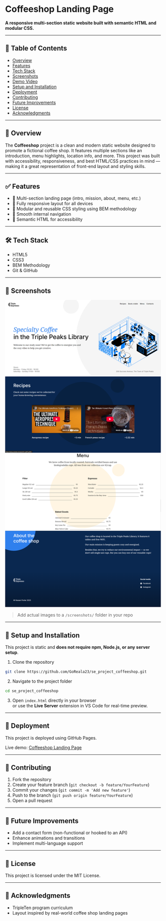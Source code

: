# Coffeeshop Landing Page

**A responsive multi-section static website built with semantic HTML and modular CSS.**

---

## 📑 Table of Contents

- [Overview](#overview)
- [Features](#features)
- [Tech Stack](#tech-stack)
- [Screenshots](#screenshots)
- [Demo Video](#demo-video)
- [Setup and Installation](#setup-and-installation)
- [Deployment](#deployment)
- [Contributing](#contributing)
- [Future Improvements](#future-improvements)
- [License](#license)
- [Acknowledgments](#acknowledgments)

---

## 📌 Overview

The **Coffeeshop** project is a clean and modern static website designed to promote a fictional coffee shop. It features multiple sections like an introduction, menu highlights, location info, and more. This project was built with accessibility, responsiveness, and best HTML/CSS practices in mind — making it a great representation of front-end layout and styling skills.

---

## ✅ Features

- 🍵 Multi-section landing page (intro, mission, about, menu, etc.)
- 📱 Fully responsive layout for all devices
- 🎨 Modular and reusable CSS styling using BEM methodology
- 🧭 Smooth internal navigation
- 🧼 Semantic HTML for accessibility

---

## 🛠 Tech Stack

- HTML5
- CSS3
- BEM Methodology
- Git & GitHub

---

## 📸 Screenshots

![Intro Section](./screenshots/main.png)  
![Recipes](./screenshots/recipes.png)
![Menu Section](./screenshots/menu.png)
![About](./screenshots/about.png)

> Add actual images to a `/screenshots/` folder in your repo

---

## 🧩 Setup and Installation

This project is static and **does not require npm, Node.js, or any server setup**.

1. Clone the repository

```bash
git clone https://github.com/GoReala23/se_project_coffeeshop.git
```

2. Navigate to the project folder

```bash
cd se_project_coffeeshop
```

3. Open `index.html` directly in your browser  
   or use the **Live Server** extension in VS Code for real-time preview.

---

## 🚀 Deployment

This project is deployed using GitHub Pages.

Live demo: [Coffeeshop Landing Page](https://goreala23.github.io/se_project_coffeeshop/)

---

## 🤝 Contributing

1. Fork the repository
2. Create your feature branch (`git checkout -b feature/YourFeature`)
3. Commit your changes (`git commit -m 'Add new feature'`)
4. Push to the branch (`git push origin feature/YourFeature`)
5. Open a pull request

---

## 🔧 Future Improvements

- Add a contact form (non-functional or hooked to an API)
- Enhance animations and transitions
- Implement multi-language support

---

## 📄 License

This project is licensed under the MIT License.

---

## 🙌 Acknowledgments

- TripleTen program curriculum
- Layout inspired by real-world coffee shop landing pages
